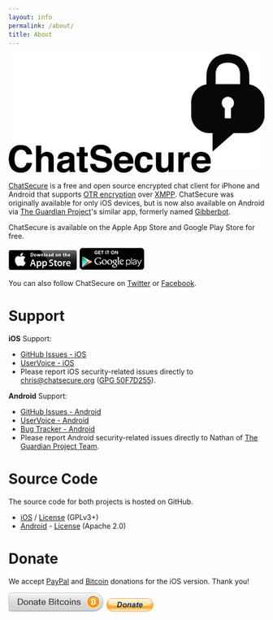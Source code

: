 ```yaml
---
layout: info
permalink: /about/
title: About
---
```


![ChatSecure Logo](/images/chatsecure-banner.png)

[ChatSecure](https://chatsecure.org) is a free and open source encrypted chat client for iPhone and Android that supports [OTR encryption](https://en.wikipedia.org/wiki/Off-the-Record_Messaging) over [XMPP](https://en.wikipedia.org/wiki/Xmpp). ChatSecure was originally available for only iOS devices, but is now also available on Android via [The Guardian Project](https://guardianproject.info)'s similar app, formerly named [Gibberbot](https://guardianproject.info/apps/chatsecure/).

ChatSecure is available on the Apple App Store and Google Play Store for free.

[![ChatSecure for iPhone](/images/appstore.png)](https://itunes.apple.com/us/app/chatsecure/id464200063)
[![ChatSecure for Android](/images/playstore.png)](https://play.google.com/store/apps/details?id=info.guardianproject.otr.app.im&hl=en)

You can also follow ChatSecure on [Twitter](https://twitter.com/ChatSecure) or [Facebook](https://www.facebook.com/chatsecure).

# Support

**iOS** Support:

* [GitHub Issues - iOS](https://github.com/chrisballinger/Off-the-Record-iOS/issues)
* [UserVoice - iOS](https://chatsecure.uservoice.com/forums/193939-chatsecure-ios)
* Please report iOS security-related issues directly to [chris@chatsecure.org](mailto:chris@chatsecure.org) ([GPG 50F7D255](/assets/pubkeys/50F7D255.asc)).

**Android** Support:

* [GitHub Issues - Android](https://github.com/guardianproject/ChatSecureAndroid/issues)
* [UserVoice - Android](https://chatsecure.uservoice.com/forums/229504-chatsecure-android)
* [Bug Tracker - Android](https://dev.guardianproject.info/projects/gibberbot)
* Please report Android security-related issues directly to Nathan of [The Guardian Project Team](https://guardianproject.info/home/team/).


# Source Code

The source code for both projects is hosted on GitHub.

* [iOS](https://github.com/chrisballinger/Off-the-Record-iOS) / [License](https://github.com/chrisballinger/Off-the-Record-iOS/blob/master/LICENSE) (GPLv3+)
* [Android](https://github.com/guardianproject/ChatSecureAndroid) - [License](https://github.com/guardianproject/ChatSecureAndroid/blob/master/LICENSE) (Apache 2.0)

# Donate

We accept [PayPal](https://www.paypal.com/cgi-bin/webscr?cmd=_s-xclick&hosted_button_id=XRBHJ9AX5VWNA) and [Bitcoin](https://coinbase.com/checkouts/1cf35f00d722205726f50b940786c413) donations for the iOS version. Thank you!

[![bitcoin donation](/images/bitcoin_donate.png)](https://coinbase.com/checkouts/1cf35f00d722205726f50b940786c413) [![paypal donation](/images/paypal_donate.png)](https://www.paypal.com/cgi-bin/webscr?cmd=_s-xclick&hosted_button_id=XRBHJ9AX5VWNA) 